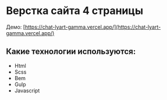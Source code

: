 # Верстка сайта 4 страницы

Демо:  [https://chat-lyart-gamma.vercel.app/](https://chat-lyart-gamma.vercel.app/)

## Какие технологии используются:
- Html
- Scss
- Bem
- Gulp
- Javascript



